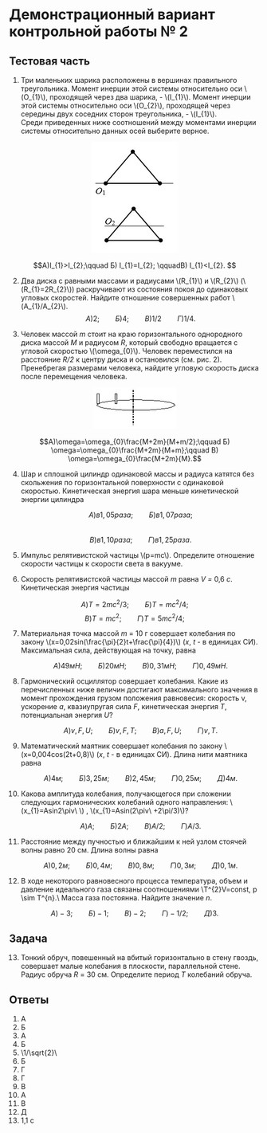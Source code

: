 # Демонстрационный вариант контрольной работы № 2

## Тестовая часть

1. Три маленьких шарика расположены в вершинах правильного треугольника. Момент инерции этой системы относительно оси \\(O_{1}\\),
проходящей через два шарика, -  \\(I_{1}\\). Момент инерции
этой системы относительно оси \\(O_{2}\\), проходящей через середины двух
соседних сторон треугольника, - \\(I_{1}\\).  
Среди приведенных ниже соотношений между моментами инерции системы относительно данных осей выберите верное.
<div align="center">

 ![ Рис.1](../../pic/picture1.jpg "Рис.1")

</div>

$$А)I_{1}>I_{2};\qquad Б) I_{1}=I_{2}; \qquadВ) I_{1}<I_{2}. $$

2.  Два диска с равными массами и радиусами \\(R_{1}\\) и \\(R_{2}\\)
(\\(R_{1}=2R_{2}\\)) раскручивают из состояния покоя до одинаковых угловых скоростей. Найдите отношение совершенных работ
\\(A_{1}/A_{2}\\).
$$А)2;\qquad Б) 4; \qquad В) 1/2 \qquad Г) 1/4.$$

3.  Человек массой *m* стоит на краю
горизонтального однородного диска массой *M* и радиусом *R*, который свободно вращается с угловой скоростью \\(\omega_{0}\\).
Человек переместился на расстояние *R/2* к центру диска и остановился (см. рис. 2). Пренебрегая размерами человека,
найдите угловую скорость диска после перемещения человека.
<div align="center">

 ![ Рис.2](../../pic/picture2.jpg "Рис.2")

</div>
 
  $$А)\omega=\omega_{0}\frac{M+2m}{M+m/2};\qquad Б) \omega=\omega_{0}\frac{M+2m}{M+m};\qquad  В) \omega=\omega_{0}\frac{M+2m}{M}.$$


4. Шар и сплошной цилиндр одинаковой массы и радиуса катятся без скольжения по горизонтальной поверхности с одинаковой скоростью. Кинетическая энергия шара меньше кинетической энергии цилиндра
    
    $$А)в 1,05 раза;\qquad  Б) в  1,07 раза;$$   
    $$В) в 1,10 раза;\qquad Г) в 1,25 раза.$$

5.  Импульс релятивистской частицы \\(p=mc\\). Определите
    отношение скорости частицы к скорости света в вакууме.

6.  Скорость релятивистской частицы массой *m* равна *V =* 0,6 *c*.
    Кинетическая энергия частицы

   $$А)T=2mc^{2}/3;\qquad Б) T=mc^{2}/4;$$
   $$В)T=mc^{2};\qquad Г) T=5mc^{2}/4;$$

7.  Материальная точка массой *m* = 10 г совершает колебания по закону
    \\(x=0,02sin(\frac{\pi}{2}t+\frac{\pi}{4})\\) (*x*, *t* - в единицах СИ). Максимальная
    сила, действующая на точку, равна

     $$А)   49 мН;\qquad Б)    20 мН;\qquad В)      0,31 мН;\qquad Г)    0,49 мН.$$
 

8.  Гармонический осциллятор совершает колебания. Какие из перечисленных
    ниже величин достигают максимального значения в момент прохождения
    грузом положения равновесия: скорость v, ускорение *a*, квазиупругая
    сила *F*, кинетическая энергия *T*, потенциальная энергия *U*?

    $$А)   v, F, U ;\qquad Б)   v, F, T;\qquad В)   a, F, U;     \qquad Г)   v, T.$$

9.  Математический маятник совершает колебания по закону
    \\(x=0,004cos(2t+0,8)\\) (*x*, *t* - в единицах СИ). Длина нити
    маятника равна

    $$А) 4 м ;\qquad Б) 3,25 м ;\qquad В) 2,45 м ;\qquad Г) 0,25 м ;\qquad Д) 4 м.$$

10. Какова амплитуда колебания, получающегося при сложении следующих
    гармонических колебаний одного направления: \\(x_{1}=Asin2\piν\ \\) , \\(x_{1}=Asin(2\piν\ +2\pi/3)\\)?

    $$А) A;\qquad       Б)2A;\qquad      В)A/2;\qquad        Г)A/3.$$

11. Расстояние между пучностью и ближайшим к ней узлом стоячей волны
равно 20 см. Длина волны равна

    $$А)0,2 м;\qquad Б)0,4 м;\qquad В)0,8 м;\qquad Г) 0,3 м;\qquad Д)  0,1 м.$$

12. В ходе некоторого равновесного процесса температура, объем и
    давление идеального газа связаны соотношениями \\T^{2}V=const, p \sim T^{n}.\\
    Масса газа постоянна. Найдите значение *n*.

  $$А)   -3;\qquad Б)   -1;\qquad В)   -2;\qquad Г)   -1/2;\qquad Д)     3.$$
 

## Задача

13. Тонкий обруч, повешенный на вбитый горизонтально в стену гвоздь,
    совершает малые колебания в плоскости, параллельной стене. Радиус
    обруча *R* = 30 см. Определите период *T* колебаний обруча.

## Ответы

1. А
2. Б
3. А
4. Б
5. \\1/\sqrt{2}\\
6. Б
7. Г
8. Г
9. В
10. А
11. В
12. Д
13. 1,1 с
